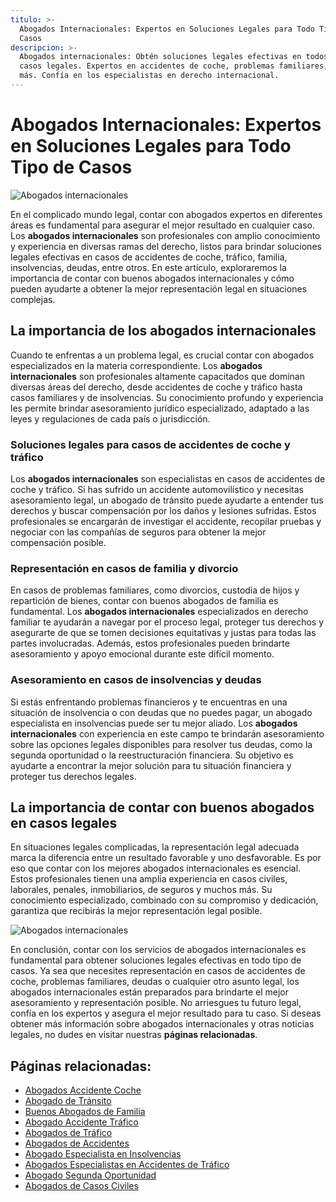```yaml
---
titulo: >-
  Abogados Internacionales: Expertos en Soluciones Legales para Todo Tipo de
  Casos
descripcion: >-
  Abogados internacionales: Obtén soluciones legales efectivas en todos los
  casos legales. Expertos en accidentes de coche, problemas familiares, deudas y
  más. Confía en los especialistas en derecho internacional.
---
```


# Abogados Internacionales: Expertos en Soluciones Legales para Todo Tipo de Casos

![Abogados internacionales](./img/abogados-internacionales-1.webp)


En el complicado mundo legal, contar con abogados expertos en diferentes áreas es fundamental para asegurar el mejor resultado en cualquier caso. Los **abogados internacionales** son profesionales con amplio conocimiento y experiencia en diversas ramas del derecho, listos para brindar soluciones legales efectivas en casos de accidentes de coche, tráfico, familia, insolvencias, deudas, entre otros. En este artículo, exploraremos la importancia de contar con buenos abogados internacionales y cómo pueden ayudarte a obtener la mejor representación legal en situaciones complejas.

## La importancia de los abogados internacionales

Cuando te enfrentas a un problema legal, es crucial contar con abogados especializados en la materia correspondiente. Los **abogados internacionales** son profesionales altamente capacitados que dominan diversas áreas del derecho, desde accidentes de coche y tráfico hasta casos familiares y de insolvencias. Su conocimiento profundo y experiencia les permite brindar asesoramiento jurídico especializado, adaptado a las leyes y regulaciones de cada país o jurisdicción.

### Soluciones legales para casos de accidentes de coche y tráfico

Los **abogados internacionales** son especialistas en casos de accidentes de coche y tráfico. Si has sufrido un accidente automovilístico y necesitas asesoramiento legal, un abogado de tránsito puede ayudarte a entender tus derechos y buscar compensación por los daños y lesiones sufridas. Estos profesionales se encargarán de investigar el accidente, recopilar pruebas y negociar con las compañías de seguros para obtener la mejor compensación posible.

### Representación en casos de familia y divorcio

En casos de problemas familiares, como divorcios, custodia de hijos y repartición de bienes, contar con buenos abogados de familia es fundamental. Los **abogados internacionales** especializados en derecho familiar te ayudarán a navegar por el proceso legal, proteger tus derechos y asegurarte de que se tomen decisiones equitativas y justas para todas las partes involucradas. Además, estos profesionales pueden brindarte asesoramiento y apoyo emocional durante este difícil momento.

### Asesoramiento en casos de insolvencias y deudas

Si estás enfrentando problemas financieros y te encuentras en una situación de insolvencia o con deudas que no puedes pagar, un abogado especialista en insolvencias puede ser tu mejor aliado. Los **abogados internacionales** con experiencia en este campo te brindarán asesoramiento sobre las opciones legales disponibles para resolver tus deudas, como la segunda oportunidad o la reestructuración financiera. Su objetivo es ayudarte a encontrar la mejor solución para tu situación financiera y proteger tus derechos legales.

## La importancia de contar con buenos abogados en casos legales

En situaciones legales complicadas, la representación legal adecuada marca la diferencia entre un resultado favorable y uno desfavorable. Es por eso que contar con los mejores abogados internacionales es esencial. Estos profesionales tienen una amplia experiencia en casos civiles, laborales, penales, inmobiliarios, de seguros y muchos más. Su conocimiento especializado, combinado con su compromiso y dedicación, garantiza que recibirás la mejor representación legal posible.

![Abogados internacionales](./img/abogados-internacionales-2.webp)



En conclusión, contar con los servicios de abogados internacionales es fundamental para obtener soluciones legales efectivas en todo tipo de casos. Ya sea que necesites representación en casos de accidentes de coche, problemas familiares, deudas o cualquier otro asunto legal, los abogados internacionales están preparados para brindarte el mejor asesoramiento y representación posible. No arriesgues tu futuro legal, confía en los expertos y asegura el mejor resultado para tu caso. Si deseas obtener más información sobre abogados internacionales y otras noticias legales, no dudes en visitar nuestras **páginas relacionadas**.

## Páginas relacionadas:

- [Abogados Accidente Coche](abogados-accidente-coche)
- [Abogado de Tránsito](abogado-de-transito)
- [Buenos Abogados de Familia](buenos-abogados-de-familia)
- [Abogado Accidente Tráfico](abogado-accidente-trafico)
- [Abogados de Tráfico](abogados-de-trafico)
- [Abogados de Accidentes](abogados-de-accidentes)
- [Abogado Especialista en Insolvencias](abogado-especialista-en-insolvencias)
- [Abogados Especialistas en Accidentes de Tráfico](abogados-especialistas-en-accidentes-de-trafico)
- [Abogado Segunda Oportunidad](abogado-segunda-oportunidad)
- [Abogados de Casos Civiles](abogados-de-casos-civiles)
